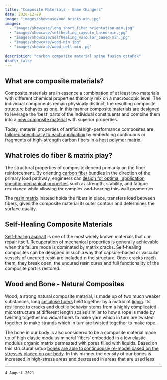 ```yaml
---
title: "Composite Materials - Game Changers"
date: 2020-12-29
image: "images/showcase/mud_bricks-min.jpg"
images: 
  - "images/showcase/long_short_fiber_orientation-min.jpg"
  - "images/showcase/selfhealing_capsule_based-min.jpg"
  - "images/showcase/selfhealing_vascular_based-min.jpg"
  - "images/showcase/wood-min.jpg"
  - "images/showcase/wood_cell-min.jpg"
  
description: "carbon composite material spine fusion ostaPek"
draft: false
---
```


## What are composite materials? 

Composite materials are in essence a combination of at least two materials with different chemical properties that only mix on a macroscopic level. 
The individual components remain physically distinct, the resulting composite structure behaves as one. 
In this manner composite materials are designed to leverage the ‘best’ parts of the individual constituents and combine them into a [new composite material](https://saps2412.github.io/sales_mktg/what_is_ostaPek_and_why.pdf) with superior properties.

<!--more-->

Today, material properties of artificial high-performance composites are [tailored specifically to each application](https://spinenuances.com/products) 
by embedding continuous or fragments of high-strength carbon fibers in a host [polymer matrix](https://www.polymerexpert.biz/industries/173-composites). 

## What roles do fiber & matrix play?

The structural properties of composite depend primarily on the fiber reinforcement. 
By orienting [carbon fiber](https://www.innovativecomposite.com/what-is-carbon-fiber) bundles in the direction of the primary load pathway, engineers can [design for optimal, application specific mechanical properties](https://spinenuances.com/ostapek_carbon_composite) 
such as strength, stability, and fatigue resistance while allowing for complex load-bearing thin-wall geometries. 

The [resin matrix](https://www.compositesworld.com/articles/the-matrix) instead holds the fibers in place, transfers load between fibers, gives the composite material its outer contour and determines the surface quality. 

## Self-Healing Composite Materials

[Self-healing asphalt](https://www.business.com/articles/self-healing-potholes-road-highway-asphalt) is one of the most widely known materials that can repair itself. 
Recuperation of mechanical properties is generally achievable when the failure mode is dominated by matrix cracks. 
Self-healing composites can be designed in such a way that capsule-based or vascular vessels of uncured resin are included in the structure. 
Once cracks reach them, they break open, the uncured resin cures and full functionality of the composite part is restored.

## Wood and Bone - Natural Composites

Wood, a strong natural composite material, is made up of two much weaker substances, long [cellulose fibers](https://en.wikipedia.org/wiki/Cellulose_fiber) held together by a matrix of [lignin](https://en.wikipedia.org/wiki/Lignin). 
Its resilience to cracks and ductile behavior stems from a highly complicated microstructure at different length scales 
similar to how a rope is made by twisting together individual fibers to make yarn which in turn are twisted together to make strands which in turn are twisted together to make rope.

The bone in our body is also considered to be a composite material made up of high elastic modulus mineral ‘fibers’ 
embedded in a low elastic modulus organic matrix permeated with pores filled with liquids. 
Based on this structural setup [bones are able to continuously re-model based on the stresses placed on our body](https://onlinelibrary.wiley.com/doi/10.1002/ar.1092190104). 
In this manner the density of our bones is increased in high-stress areas and decreased in areas that are used less. 

---

`4 August 2021`
